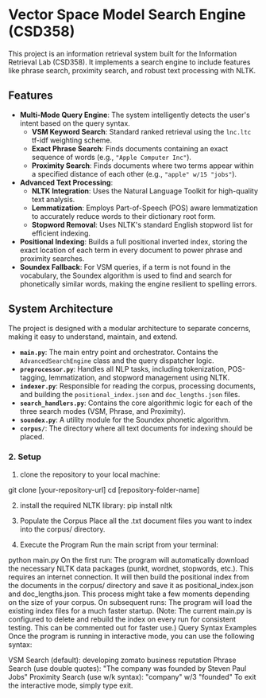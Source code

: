 # Vector Space Model Search Engine (CSD358)

This project is an information retrieval system built for the Information Retrieval Lab (CSD358). It implements a search engine to include features like phrase search, proximity search, and robust text processing with NLTK.

## Features

- **Multi-Mode Query Engine**: The system intelligently detects the user's intent based on the query syntax.
  - **VSM Keyword Search**: Standard ranked retrieval using the `lnc.ltc` tf-idf weighting scheme.
  - **Exact Phrase Search**: Finds documents containing an exact sequence of words (e.g., `"Apple Computer Inc"`).
  - **Proximity Search**: Finds documents where two terms appear within a specified distance of each other (e.g., `"apple" w/15 "jobs"`).
- **Advanced Text Processing**:
  - **NLTK Integration**: Uses the Natural Language Toolkit for high-quality text analysis.
  - **Lemmatization**: Employs Part-of-Speech (POS) aware lemmatization to accurately reduce words to their dictionary root form.
  - **Stopword Removal**: Uses NLTK's standard English stopword list for efficient indexing.
- **Positional Indexing**: Builds a full positional inverted index, storing the exact location of each term in every document to power phrase and proximity searches.
- **Soundex Fallback**: For VSM queries, if a term is not found in the vocabulary, the Soundex algorithm is used to find and search for phonetically similar words, making the engine resilient to spelling errors.

## System Architecture

The project is designed with a modular architecture to separate concerns, making it easy to understand, maintain, and extend.

- **`main.py`**: The main entry point and orchestrator. Contains the `AdvancedSearchEngine` class and the query dispatcher logic.
- **`preprocessor.py`**: Handles all NLP tasks, including tokenization, POS-tagging, lemmatization, and stopword management using NLTK.
- **`indexer.py`**: Responsible for reading the corpus, processing documents, and building the `positional_index.json` and `doc_lengths.json` files.
- **`search_handlers.py`**: Contains the core algorithmic logic for each of the three search modes (VSM, Phrase, and Proximity).
- **`soundex.py`**: A utility module for the Soundex phonetic algorithm.
- **`corpus/`**: The directory where all text documents for indexing should be placed.


### 2. Setup

1. clone the repository to your local machine:

git clone [your-repository-url]
cd [repository-folder-name]

2. install the required NLTK library:
pip install nltk

3. Populate the Corpus
Place all the .txt document files you want to index into the corpus/ directory.

5. Execute the Program
Run the main script from your terminal:

python main.py
On the first run:
The program will automatically download the necessary NLTK data packages (punkt, wordnet, stopwords, etc.). This requires an internet connection.
It will then build the positional index from the documents in the corpus/ directory and save it as positional_index.json and doc_lengths.json. This process might take a few moments depending on the size of your corpus.
On subsequent runs:
The program will load the existing index files for a much faster startup. (Note: The current main.py is configured to delete and rebuild the index on every run for consistent testing. This can be commented out for faster use.)
Query Syntax Examples
Once the program is running in interactive mode, you can use the following syntax:

VSM Search (default):
  developing zomato business reputation
Phrase Search (use double quotes):
  "The company was founded by Steven Paul Jobs"
Proximity Search (use w/k syntax):
  "company" w/3 "founded"
To exit the interactive mode, simply type exit.
